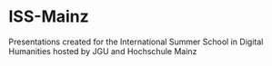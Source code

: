 # ISS-Mainz
Presentations created for the International Summer School in Digital Humanities hosted by JGU and Hochschule Mainz

